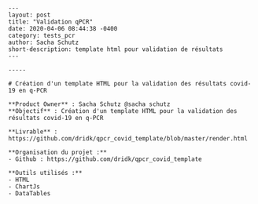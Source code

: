 	---
	layout: post
	title: "Validation qPCR"
	date: 2020-04-06 08:44:38 -0400 
	category: tests_pcr
	author: Sacha Schutz
	short-description: template html pour validation de résultats
	---
	
	-----
	
	# Création d'un template HTML pour la validation des résultats covid-19 en q-PCR
	
	**Product Owner** : Sacha Schutz @sacha schutz
	**Objectif** : Création d'un template HTML pour la validation des résultats covid-19 en q-PCR
	
	**Livrable** : https://github.com/dridk/qpcr_covid_template/blob/master/render.html
	
	**Organisation du projet :**
    - Github : https://github.com/dridk/qpcr_covid_template
	
	**Outils utilisés :**
    - HTML
    - ChartJs
    - DataTables
